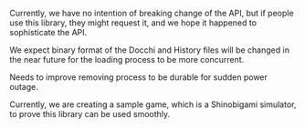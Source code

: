 Currently, we have no intention of breaking change of the API,
but if people use this library, they might request it,
and we hope it happened to sophisticate the API.

We expect binary format of the Docchi and History files will be changed
in the near future for the loading process to be more concurrent.

Needs to improve removing process to be durable for sudden power outage.

Currently, we are creating a sample game, 
which is a Shinobigami simulator, to prove this library can be used smoothly.  
